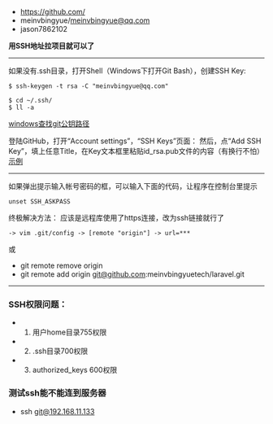 - https://github.com/
- meinvbingyue/meinvbingyue@qq.com
- jason7862102


**用SSH地址拉项目就可以了**


---


如果没有.ssh目录，打开Shell（Windows下打开Git Bash），创建SSH Key:
```
$ ssh-keygen -t rsa -C "meinvbingyue@qq.com"

$ cd ~/.ssh/
$ ll -a
```
[windows查找git公钥路径](http://pan.baidu.com/s/1hr9fxyO)

登陆GitHub，打开“Account settings”，“SSH Keys”页面：
然后，点“Add SSH Key”，填上任意Title，在Key文本框里粘贴id_rsa.pub文件的内容（有换行不怕）
[示例](http://pan.baidu.com/s/1i5kWY6T)

---

如果弹出提示输入帐号密码的框，可以输入下面的代码，让程序在控制台里提示
```
unset SSH_ASKPASS
```

终极解决方法：
应该是远程库使用了https连接，改为ssh链接就行了

```
-> vim .git/config -> [remote "origin"] -> url=***
```

或

- git remote remove origin
- git remote add origin git@github.com:meinvbingyuetech/laravel.git

---

### SSH权限问题：
- 1. 用户home目录755权限
- 2. .ssh目录700权限
- 3. authorized_keys 600权限


### 测试ssh能不能连到服务器
- ssh git@192.168.11.133
